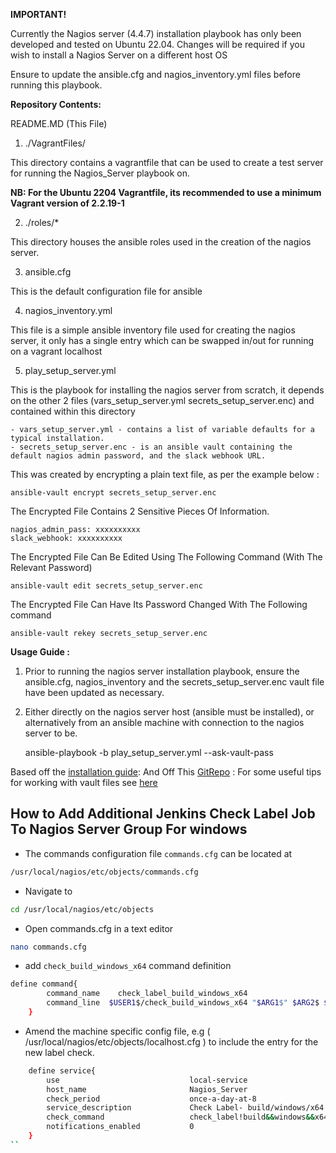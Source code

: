 **IMPORTANT!**

Currently the Nagios server (4.4.7) installation playbook has only been developed and tested on Ubuntu 22.04. Changes will be required if you wish to install a Nagios Server on a different host OS

Ensure to update the ansible.cfg and nagios_inventory.yml files before running this playbook.

**Repository Contents:**

README.MD (This File)

1) ./VagrantFiles/

  This directory contains a vagrantfile that can be used to create a test server for running the Nagios_Server playbook on.

  **NB: For the Ubuntu 2204 Vagrantfile, its recommended to use a minimum Vagrant version of 2.2.19-1**

2) ./roles/*

This directory houses the ansible roles used in the creation of the nagios server.

3) ansible.cfg

This is the default configuration file for ansible

4) nagios_inventory.yml

This file is a simple ansible inventory file used for creating the nagios server, it only has a single entry which can be swapped in/out for running on a vagrant localhost

5)  play_setup_server.yml

This is the playbook for installing the nagios server from scratch, it depends on the other 2 files (vars_setup_server.yml secrets_setup_server.enc) and contained within this directory

    - vars_setup_server.yml - contains a list of variable defaults for a typical installation.
    - secrets_setup_server.enc - is an ansible vault containing the default nagios admin password, and the slack webhook URL.

This was created by encrypting a plain text file, as per the example below :

    ansible-vault encrypt secrets_setup_server.enc

The Encrypted File Contains 2 Sensitive Pieces Of Information.

    nagios_admin_pass: xxxxxxxxxx
    slack_webhook: xxxxxxxxxx

The Encrypted File Can Be Edited Using The Following Command (With The Relevant Password)

    ansible-vault edit secrets_setup_server.enc

The Encrypted File Can Have Its Password Changed With The Following command

    ansible-vault rekey secrets_setup_server.enc


**Usage Guide :**

1) Prior to running the nagios server installation playbook, ensure the ansible.cfg, nagios_inventory and the secrets_setup_server.enc vault file have been updated as necessary.

2) Either directly on the nagios server host (ansible must be installed), or alternatively from an ansible machine with connection to the nagios server to be.

    ansible-playbook -b play_setup_server.yml --ask-vault-pass

Based off the [installation guide](https://support.nagios.com/kb/article/nagios-core-installing-nagios-core-from-source-96.html):
And Off This [GitRepo](https://github.com/Willsparker/AnsibleBoilerPlates/tree/main/Nagios) :
For some useful tips for working with vault files see [here](https://docs.ansible.com/ansible/latest/user_guide/vault.html)

## How to Add Additional Jenkins Check Label Job To Nagios Server Group For windows ##

* The commands configuration file `commands.cfg` can be located at 
```bash
/usr/local/nagios/etc/objects/commands.cfg
```

* Navigate to

```bash
cd /usr/local/nagios/etc/objects
```

* Open commands.cfg in a text editor

```bash
nano commands.cfg
```
* add `check_build_windows_x64` command definition

```bash
define command{
	    command_name	check_label_build_windows_x64
	    command_line  $USER1$/check_build_windows_x64 "$ARG1$" $ARG2$ $ARG3$
	}
```
*  Amend the machine specific config file, e.g ( /usr/local/nagios/etc/objects/localhost.cfg ) to include the entry for the new label check.

```bash
	define service{
        use                             local-service
        host_name                       Nagios_Server
        check_period                    once-a-day-at-8
        service_description             Check Label- build/windows/x64
        check_command                   check_label!build&&windows&&x64!75!30
        notifications_enabled           0
	}
``
